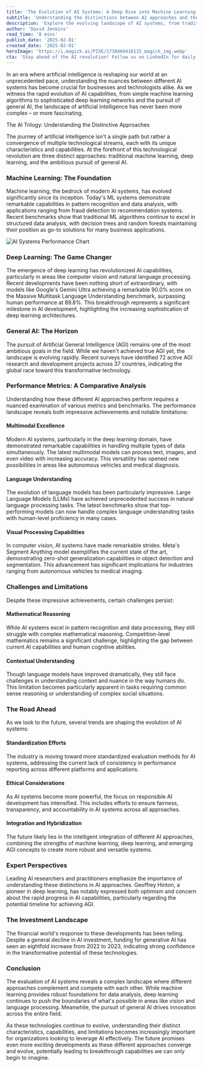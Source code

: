 ```yaml
---
title: 'The Evolution of AI Systems: A Deep Dive into Machine Learning, Deep Learning, and General AI Performance'
subtitle: 'Understanding the distinctions between AI approaches and their real-world impact'
description: 'Explore the evolving landscape of AI systems, from traditional machine learning to cutting-edge deep learning and the pursuit of general AI. Learn how different AI approaches perform, their capabilities, limitations, and what the future holds for this transformative technology.'
author: 'David Jenkins'
read_time: '8 mins'
publish_date: '2025-02-01'
created_date: '2025-02-01'
heroImage: 'https://i.magick.ai/PIXE/1738469416132_magick_img.webp'
cta: 'Stay ahead of the AI revolution! Follow us on LinkedIn for daily insights into the latest developments in machine learning, deep learning, and artificial general intelligence.'
---
```


In an era where artificial intelligence is reshaping our world at an unprecedented pace, understanding the nuances between different AI systems has become crucial for businesses and technologists alike. As we witness the rapid evolution of AI capabilities, from simple machine learning algorithms to sophisticated deep learning networks and the pursuit of general AI, the landscape of artificial intelligence has never been more complex – or more fascinating.

The AI Trilogy: Understanding the Distinctive Approaches

The journey of artificial intelligence isn't a single path but rather a convergence of multiple technological streams, each with its unique characteristics and capabilities. At the forefront of this technological revolution are three distinct approaches: traditional machine learning, deep learning, and the ambitious pursuit of general AI.

### Machine Learning: The Foundation

Machine learning, the bedrock of modern AI systems, has evolved significantly since its inception. Today's ML systems demonstrate remarkable capabilities in pattern recognition and data analysis, with applications ranging from fraud detection to recommendation systems. Recent benchmarks show that traditional ML algorithms continue to excel in structured data analysis, with decision trees and random forests maintaining their position as go-to solutions for many business applications.

![AI Systems Performance Chart](https://i.magick.ai/PIXE/1738469416136_magick_img.webp)

### Deep Learning: The Game Changer

The emergence of deep learning has revolutionized AI capabilities, particularly in areas like computer vision and natural language processing. Recent developments have been nothing short of extraordinary, with models like Google's Gemini Ultra achieving a remarkable 90.0% score on the Massive Multitask Language Understanding benchmark, surpassing human performance at 89.8%. This breakthrough represents a significant milestone in AI development, highlighting the increasing sophistication of deep learning architectures.

### General AI: The Horizon

The pursuit of Artificial General Intelligence (AGI) remains one of the most ambitious goals in the field. While we haven't achieved true AGI yet, the landscape is evolving rapidly. Recent surveys have identified 72 active AGI research and development projects across 37 countries, indicating the global race toward this transformative technology.

### Performance Metrics: A Comparative Analysis

Understanding how these different AI approaches perform requires a nuanced examination of various metrics and benchmarks. The performance landscape reveals both impressive achievements and notable limitations:

#### Multimodal Excellence

Modern AI systems, particularly in the deep learning domain, have demonstrated remarkable capabilities in handling multiple types of data simultaneously. The latest multimodal models can process text, images, and even video with increasing accuracy. This versatility has opened new possibilities in areas like autonomous vehicles and medical diagnosis.

#### Language Understanding

The evolution of language models has been particularly impressive. Large Language Models (LLMs) have achieved unprecedented success in natural language processing tasks. The latest benchmarks show that top-performing models can now handle complex language understanding tasks with human-level proficiency in many cases.

#### Visual Processing Capabilities

In computer vision, AI systems have made remarkable strides. Meta's Segment Anything model exemplifies the current state of the art, demonstrating zero-shot generalization capabilities in object detection and segmentation. This advancement has significant implications for industries ranging from autonomous vehicles to medical imaging.

### Challenges and Limitations

Despite these impressive achievements, certain challenges persist:

#### Mathematical Reasoning

While AI systems excel in pattern recognition and data processing, they still struggle with complex mathematical reasoning. Competition-level mathematics remains a significant challenge, highlighting the gap between current AI capabilities and human cognitive abilities.

#### Contextual Understanding

Though language models have improved dramatically, they still face challenges in understanding context and nuance in the way humans do. This limitation becomes particularly apparent in tasks requiring common sense reasoning or understanding of complex social situations.

### The Road Ahead

As we look to the future, several trends are shaping the evolution of AI systems:

#### Standardization Efforts

The industry is moving toward more standardized evaluation methods for AI systems, addressing the current lack of consistency in performance reporting across different platforms and applications.

#### Ethical Considerations

As AI systems become more powerful, the focus on responsible AI development has intensified. This includes efforts to ensure fairness, transparency, and accountability in AI systems across all approaches.

#### Integration and Hybridization

The future likely lies in the intelligent integration of different AI approaches, combining the strengths of machine learning, deep learning, and emerging AGI concepts to create more robust and versatile systems.

### Expert Perspectives

Leading AI researchers and practitioners emphasize the importance of understanding these distinctions in AI approaches. Geoffrey Hinton, a pioneer in deep learning, has notably expressed both optimism and concern about the rapid progress in AI capabilities, particularly regarding the potential timeline for achieving AGI.

### The Investment Landscape

The financial world's response to these developments has been telling. Despite a general decline in AI investment, funding for generative AI has seen an eightfold increase from 2022 to 2023, indicating strong confidence in the transformative potential of these technologies.

### Conclusion

The evaluation of AI systems reveals a complex landscape where different approaches complement and compete with each other. While machine learning provides robust foundations for data analysis, deep learning continues to push the boundaries of what's possible in areas like vision and language processing. Meanwhile, the pursuit of general AI drives innovation across the entire field.

As these technologies continue to evolve, understanding their distinct characteristics, capabilities, and limitations becomes increasingly important for organizations looking to leverage AI effectively. The future promises even more exciting developments as these different approaches converge and evolve, potentially leading to breakthrough capabilities we can only begin to imagine.